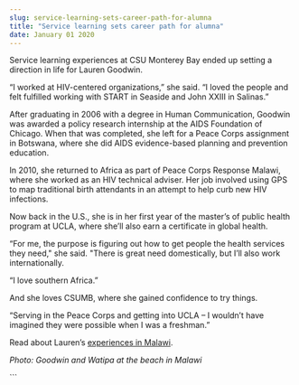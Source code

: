 ```yaml
---
slug: service-learning-sets-career-path-for-alumna
title: "Service learning sets career path for alumna"
date: January 01 2020
---
```


 
<p>
  Service learning experiences at CSU Monterey Bay ended up setting a direction
  in life for Lauren Goodwin.
</p>
<p>
  “I worked at HIV-centered organizations,” she said. “I loved the people and
  felt fulfilled working with START in Seaside and John XXIII in Salinas.”
</p>
<p>
  After graduating in 2006 with a degree in Human Communication, Goodwin was
  awarded a policy research internship at the AIDS Foundation of Chicago. When
  that was completed, she left for a Peace Corps assignment in Botswana, where
  she did AIDS evidence-based planning and prevention education.
</p>
<p>
  In 2010, she returned to Africa as part of Peace Corps Response Malawi, where
  she worked as an HIV technical adviser. Her job involved using GPS to map
  traditional birth attendants in an attempt to help curb new HIV infections.
</p>
<p>
  Now back in the U.S., she is in her first year of the master’s of public
  health program at UCLA, where she’ll also earn a certificate in global health.
</p>
<p>
  “For me, the purpose is figuring out how to get people the health services
  they need," she said. "There is great need domestically, but I’ll also work
  internationally.
</p>
<p>“I love southern Africa.”</p>
<p>And she loves CSUMB, where she gained confidence to try things.</p>
<p>
  “Serving in the Peace Corps and getting into UCLA – I wouldn’t have imagined
  they were possible when I was a freshman.”
</p>
<p>
  Read about Lauren’s
  <a
    href="https://www.peacecorps.gov/index.cfm?shell=response.volstories.goodwin"
    >experiences in Malawi</a
  >.
</p>
<p><em>Photo: Goodwin and Watipa at the beach in Malawi</em></p>
```
